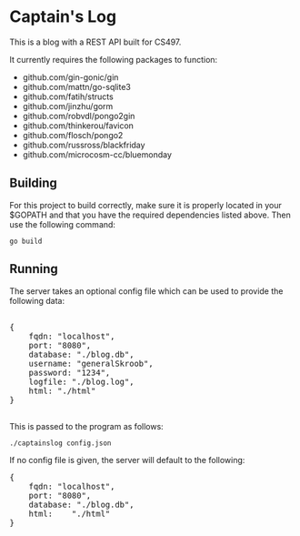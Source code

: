 # Captain's Log

This is a blog with a REST API built for CS497.

It currently requires the following packages to function:

* github.com/gin-gonic/gin
* github.com/mattn/go-sqlite3
* github.com/fatih/structs
* github.com/jinzhu/gorm
* github.com/robvdl/pongo2gin
* github.com/thinkerou/favicon
* github.com/flosch/pongo2
* github.com/russross/blackfriday
* github.com/microcosm-cc/bluemonday

## Building

For this project to build correctly, make sure it is properly located in your
$GOPATH and that you have the required dependencies listed above. Then use the
following command:

`go build `

## Running

The server takes an optional config file which can be used to provide the 
following data:

<pre>

{
    fqdn: "localhost",
    port: "8080",
    database: "./blog.db",
    username: "generalSkroob",
    password: "1234",
    logfile: "./blog.log",
    html: "./html"
}

</pre>

This is passed to the program as follows:

`./captainslog config.json` 

If no config file is given, the server will default to the following:

<pre>
{
    fqdn: "localhost",
    port: "8080",
    database: "./blog.db",
    html:    "./html"
}
</pre>
